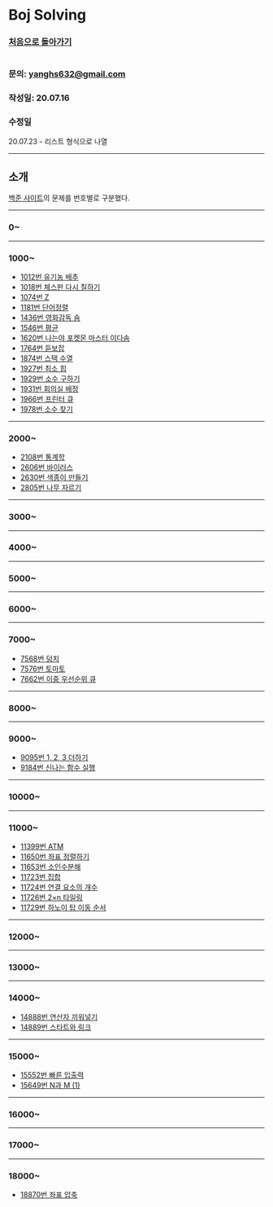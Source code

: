 # Boj Solving

### [처음으로 돌아가기](/README.md)
#
### 문의: yanghs632@gmail.com
### 작성일: 20.07.16
### 수정일
20.07.23 - 리스트 형식으로 나열


---
## 소개
[백준 사이트](https://www.acmicpc.net/ "백준")의 문제를 번호별로 구분했다.

---

### 0~

---
### 1000~

- [1012번 유기농 배추](1012번%20유기농%20배추.md "1012번 유기농 배추")
- [1018번 체스판 다시 칠하기](1018번%20체스판%20다시%20칠하기.md "1018번 체스판 다시 칠하기")
- [1074번 Z](1074번%20Z.md "1074번 Z")
- [1181번 단어정렬](1181번%20단어정렬.md "1181번 단어정렬")
- [1436번 영화감독 숌](1436번%20영화감독%20숌.md "1436번 영화감독 숌")
- [1546번 평균](1546번%20평균.md "1546번 평균")
- [1620번 나는야 포켓몬 마스터 이다솜](1620번%20나는야%20포켓몬%20마스터%20이다솜.md "1620번 나는야 포켓몬 마스터 이다솜")
- [1764번 듣보잡](1764번%20듣보잡.md "1764번 듣보잡")
- [1874번 스택 수열](1874번%20스택%20수열.md "1874번 스택 수열")
- [1927번 최소 힙](1927번%20최소%20힙.md "1927번 최소 힙")
- [1929번 소수 구하기](1929번%20소수%20구하기.md "1929번 소수 구하기")
- [1931번 회의실 배정](1931번%20회의실%20배정.md "1931번 회의실 배정")
- [1966번 프린터 큐](1966번%20프린터%20큐.md "1966번 프린터 큐")
- [1978번 소수 찾기](1978번%20소수%20찾기.md "1978번 소수 찾기") 

---
### 2000~

- [2108번 통계학](2108번%20통계학.md "2018번 통계학")
- [2606번 바이러스](2606번%20바이러스.md "2606번 바이러스")
- [2630번 색종이 만들기](2630번%20색종이%20만들기.md "2630번 색종이 만들기")
- [2805번 나무 자르기](2805번%20나무%20자르기.md "2805번 나무 자르기")
  
---
### 3000~

---
### 4000~

---
### 5000~

---
### 6000~

---
### 7000~
- [7568번 덩치](7568번%20덩치.md "7568번 덩치") 
- [7576번 토마토](7576번%20토마토.md "7576번 토마토")
- [7662번 이중 우선순위 큐](7662번%20이중%20우선순위%20큐.md "7662번 이중 우선순위 큐")

---
### 8000~

---
### 9000~
- [9095번 1, 2, 3 더하기](9095번%201,%202,%203%20더하기.md "9095번 1, 2, 3 더하기")
- [9184번 신나는 함수 실행](9184번%20신나는%20함수%20실행.md "9184번 신나는 함수 실행")

---
### 10000~

---
### 11000~
- [11399번 ATM](11399번%20ATM.md "11399번 ATM")
- [11650번 좌표 정렬하기](11650번%20좌표%20정렬하기.md "11650번 좌표 정렬하기")
- [11653번 소인수분해](11653번%20소인수분해.md "11653번 소인수분해")
- [11723번 집합](11723번%20집합.md "11723번 집합")
- [11724번 연결 요소의 개수](11724번%20연결%20요소의%20개수.md "11724번 연결 요소의 개수")
- [11726번 2×n 타일링](11726번%202×n%20타일링.md "11726번 2×n 타일링")
- [11729번 하노이 탑 이동 순서](11729번%20하노이%20탑%20이동%20순서.md "11729번 하노이 탑 이동 순서")

---
### 12000~

---
### 13000~

---
### 14000~
- [14888번 연산자 끼워넣기](14888번%20연산자%20끼워넣기.md "14888번 연산자 끼워넣기")
- [14889번 스타트와 링크](14889번%20스타트와%20링크.md "14889번 스타트와 링크")

---
### 15000~

- [15552번 빠른 입출력](15552번%20빠른%20입출력.md "15552번 빠른 입출력")
- [15649번 N과 M (1)](15649번%20N과%20M%20(1).md "15649번 N과 M")

---
### 16000~

---
### 17000~


---
### 18000~
- [18870번 좌표 압축](18870번%20좌표%20압축.md "18870번 좌표 압축")